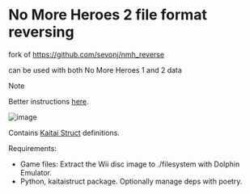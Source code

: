 # No More Heroes 2 file format reversing

fork of https://github.com/sevonj/nmh_reverse

can be used with both No More Heroes 1 and 2 data

> [!NOTE]  
> Better instructions [here](https://sevonj.github.io/nmh_reverse/tools/nmh_reverse_scripts/).

![image](https://github.com/user-attachments/assets/625044d5-f970-4bf6-aafe-20b4fb902551)

Contains [Kaitai Struct](https://kaitai.io/) definitions.

Requirements:
- Game files: Extract the Wii disc image to ./filesystem with Dolphin Emulator.
- Python, kaitaistruct package. Optionally manage deps with poetry.
